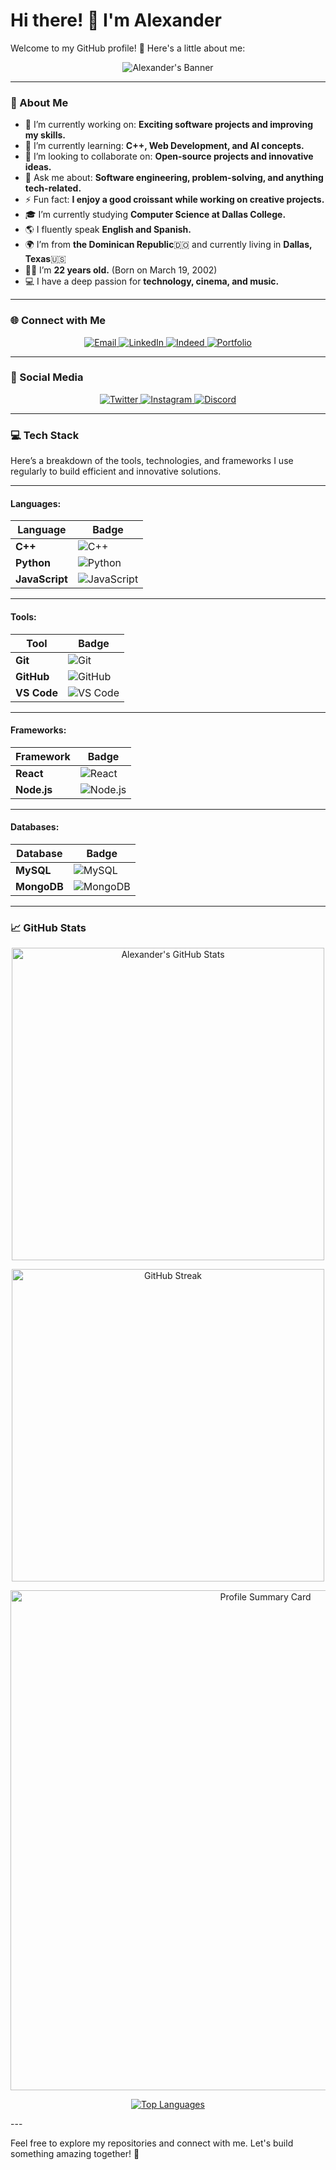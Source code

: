 # Hi there! 👋 I'm Alexander

Welcome to my GitHub profile! 🚀 Here's a little about me:

<p align="center">
  <img src="https://via.placeholder.com/800x200.png?text=Alexander" alt="Alexander's Banner" />
</p>

---

### 🌟 About Me
- 🔭 I’m currently working on: **Exciting software projects and improving my skills.**
- 🌱 I’m currently learning: **C++, Web Development, and AI concepts.**
- 👯 I’m looking to collaborate on: **Open-source projects and innovative ideas.**
- 💬 Ask me about: **Software engineering, problem-solving, and anything tech-related.**
- ⚡ Fun fact: **I enjoy a good croissant while working on creative projects.**
- 🎓 I’m currently studying **Computer Science at Dallas College.**
- 🌎 I fluently speak **English and Spanish.**
- 🌍 I’m from **the Dominican Republic**🇩🇴 and currently living in **Dallas, Texas**🇺🇸
- 🧑‍🎓 I’m **22 years old.** (Born on March 19, 2002)
- 💻 I have a deep passion for **technology, cinema, and music.**

---

### 🌐 Connect with Me

<p align="center">
  <a href="mailto:deivialexander6@gmail.com" target="_blank">
    <img src="https://img.shields.io/badge/Email-D14836?style=for-the-badge&logo=gmail&logoColor=white" alt="Email">
  </a>
  <a href="https://www.linkedin.com/in/deivi-serrata-7789b2236" target="_blank">
    <img src="https://img.shields.io/badge/LinkedIn-0A66C2?style=for-the-badge&logo=linkedin&logoColor=white" alt="LinkedIn">
  </a>
  <a href="https://profile.indeed.com/?hl=en_US&co=US&from=gnav-homepage" target="_blank">
    <img src="https://img.shields.io/badge/Indeed-003A9B?style=for-the-badge&logo=indeed&logoColor=white" alt="Indeed">
  </a>
  <a href="https://yourwebsite.com" target="_blank">
    <img src="https://img.shields.io/badge/Portfolio-FF5722?style=for-the-badge&logo=firefox-browser&logoColor=white" alt="Portfolio">
  </a>
</p>

---

### 📱 Social Media

<p align="center">
  <a href="https://x.com/serratxz_" target="_blank">
    <img src="https://img.shields.io/badge/Twitter-1DA1F2?style=for-the-badge&logo=twitter&logoColor=white" alt="Twitter">
  </a>
  <a href="https://www.instagram.com/serratxz._/" target="_blank">
    <img src="https://img.shields.io/badge/Instagram-E4405F?style=for-the-badge&logo=instagram&logoColor=white" alt="Instagram">
  </a>
  <a href="https://discord.com/users/307610186321887232" target="_blank">
    <img src="https://img.shields.io/badge/Discord-5865F2?style=for-the-badge&logo=discord&logoColor=white" alt="Discord">
  </a>
</p>

---

### 💻 Tech Stack
Here’s a breakdown of the tools, technologies, and frameworks I use regularly to build efficient and innovative solutions.

---

#### **Languages:**
| **Language**    | **Badge** |
|------------------|-----------|
| **C++**         | ![C++](https://img.shields.io/badge/C++-00599C?style=for-the-badge&logo=c%2B%2B&logoColor=white) |
| **Python**      | ![Python](https://img.shields.io/badge/Python-3776AB?style=for-the-badge&logo=python&logoColor=white) |
| **JavaScript**  | ![JavaScript](https://img.shields.io/badge/JavaScript-F7DF1E?style=for-the-badge&logo=javascript&logoColor=black) |

---

#### **Tools:**
| **Tool**        | **Badge** |
|------------------|-----------|
| **Git**         | ![Git](https://img.shields.io/badge/Git-F05032?style=for-the-badge&logo=git&logoColor=white) |
| **GitHub**      | ![GitHub](https://img.shields.io/badge/GitHub-181717?style=for-the-badge&logo=github&logoColor=white) |
| **VS Code**     | ![VS Code](https://img.shields.io/badge/VS%20Code-0078D4?style=for-the-badge&logo=visual-studio-code&logoColor=white) |

---

#### **Frameworks:**
| **Framework**   | **Badge** |
|------------------|-----------|
| **React**       | ![React](https://img.shields.io/badge/React-61DAFB?style=for-the-badge&logo=react&logoColor=black) |
| **Node.js**     | ![Node.js](https://img.shields.io/badge/Node.js-339933?style=for-the-badge&logo=node.js&logoColor=white) |

---

#### **Databases:**
| **Database**    | **Badge** |
|------------------|-----------|
| **MySQL**       | ![MySQL](https://img.shields.io/badge/MySQL-4479A1?style=for-the-badge&logo=mysql&logoColor=white) |
| **MongoDB**     | ![MongoDB](https://img.shields.io/badge/MongoDB-47A248?style=for-the-badge&logo=mongodb&logoColor=white) |

---

### 📈 GitHub Stats

<p align="center">
  <a href="https://github-readme-stats.vercel.app/api?username=Alexandercs19&show_icons=true&theme=radical">
    <img src="https://github-readme-stats.vercel.app/api?username=Alexandercs19&show_icons=true&theme=radical" alt="Alexander's GitHub Stats" width="500" />
  </a>
</p>

<p align="center">
  <a href="https://github-readme-streak-stats.herokuapp.com/?user=Alexandercs19&theme=radical">
    <img src="https://github-readme-streak-stats.herokuapp.com/?user=Alexandercs19&theme=radical" alt="GitHub Streak" width="500" />
  </a>
</p>

<p align="center">
  <a href="https://github-profile-summary-cards.vercel.app/api/cards/profile-details?username=Alexandercs19&theme=radical">
    <img src="https://github-profile-summary-cards.vercel.app/api/cards/profile-details?username=Alexandercs19&theme=radical" alt="Profile Summary Card" width="800" />
  </a>
</p>

<p align="center">
  <a href="https://github-readme-stats.vercel.app/api/top-langs/?username=Alexandercs19&layout=donut-vertical&theme=radical">
    <img src="https://github-readme-stats.vercel.app/api/top-langs/?username=Alexandercs19&layout=donut-vertical&theme=radical" alt="Top Languages" />
  </a>
</p>
---

Feel free to explore my repositories and connect with me. Let's build something amazing together! 🌟
